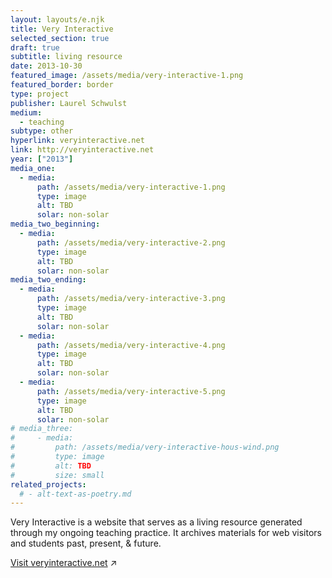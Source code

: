 ```yaml
---
layout: layouts/e.njk
title: Very Interactive
selected_section: true
draft: true
subtitle: living resource
date: 2013-10-30
featured_image: /assets/media/very-interactive-1.png
featured_border: border
type: project
publisher: Laurel Schwulst
medium:
  - teaching
subtype: other
hyperlink: veryinteractive.net
link: http://veryinteractive.net
year: ["2013"]
media_one:
  - media:
      path: /assets/media/very-interactive-1.png
      type: image
      alt: TBD
      solar: non-solar
media_two_beginning:
  - media:
      path: /assets/media/very-interactive-2.png
      type: image
      alt: TBD
      solar: non-solar
media_two_ending:
  - media:
      path: /assets/media/very-interactive-3.png
      type: image
      alt: TBD
      solar: non-solar
  - media:
      path: /assets/media/very-interactive-4.png
      type: image
      alt: TBD
      solar: non-solar
  - media:
      path: /assets/media/very-interactive-5.png
      type: image
      alt: TBD
      solar: non-solar
# media_three:
#     - media:
#         path: /assets/media/very-interactive-hous-wind.png
#         type: image
#         alt: TBD
#         size: small
related_projects:
  # - alt-text-as-poetry.md
---
```


Very Interactive is a website that serves as a living resource generated through my ongoing teaching practice. It archives materials for web visitors and students past, present, & future.

<!-- All classes & workshops exist in their own microcosm but are also "[in conversation with the world](https://www.are.na/blog/onion-and-rocks)" --- they are a generative atmosphere for knowledge production first inside, and then sometimes they share that outside, with others.

(You can learn more about my teaching practice [here](https://sites.laurel.world/laurel-schwulst-wiki/#teaching), or view my profiles at [Yale](https://www.art.yale.edu/laurel-schwulst) and [Princeton](https://arts.princeton.edu/people/profiles/schwulst/).) -->

<a href="https://veryinteractive.net" target="_blank">Visit veryinteractive.net</a> ↗
